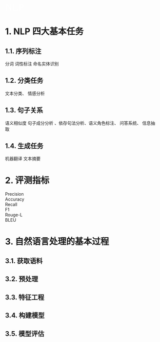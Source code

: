 <font face="微软雅黑" color=white size=6>NLP</font><br/>
# 1. NLP 四大基本任务

## 1.1. 序列标注
分词 词性标注 命名实体识别

## 1.2. 分类任务
文本分类、 情感分析

## 1.3. 句子关系
语义相似度 句子成分分析 、依存句法分析、语义角色标注、 问答系统、 信息抽取

## 1.4. 生成任务
机器翻译 文本摘要

# 2. 评测指标
Precision <br/>
Accuracy<br/>
Recall<br/>
F1<br/>
Rouge-L<br/>
BLEU<br/>

# 3. 自然语言处理的基本过程

## 3.1. 获取语料

## 3.2. 预处理

## 3.3. 特征工程

## 3.4. 构建模型

## 3.5. 模型评估


